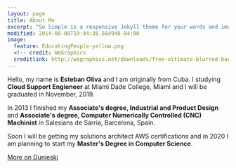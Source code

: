 ```yaml
---
layout: page
title: About Me
excerpt: "So Simple is a responsive Jekyll theme for your words and images."
modified: 2014-08-08T19:44:38.564948-04:00
image:
  feature: EducatingPeople-yellow.png
  <!-- credit: WeGraphics
  creditlink: http://wegraphics.net/downloads/free-ultimate-blurred-background-pack/ -->
---
```


Hello, my name is **Esteban Oliva** and I am originally from Cuba. I studying **Cloud Support Engieneer** at Miami Dade College, Miami and I will be graduated in November, 2019. 

In 2013 I finished my **Associate's degree, Industrial and Product Design** and **Associate's degree, Computer Numerically Controlled (CNC) Machinist** in Salesians de Sarria, Barcelona, Spain.


Soon I will be getting my solutions architect AWS certifications and in 2020 I am planning to start my **Master's Degree in Computer Science**. 

<a markdown="0" href="https://www.linkedin.com/in/mr-d-80249a152/" class="btn">More on Dunieski</a>

[^1]: Example: *domain.com/category-name/post-title*

